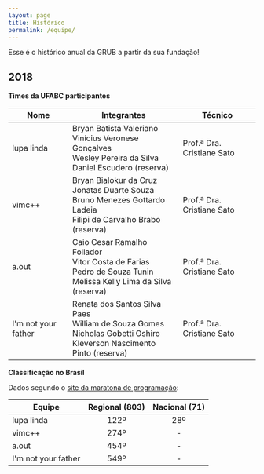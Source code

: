 ```yaml
---
layout: page
title: Histórico
permalink: /equipe/
---
```


Esse é o histórico anual da GRUB a partir da sua fundação!

## 2018

**Times da UFABC participantes**

| Nome                | Integrantes                                                  | Técnico                    |
| ------------------- | ------------------------------------------------------------ | -------------------------- |
| lupa linda          | Bryan Batista Valeriano <br>Vinícius Veronese Gonçalves<br>Wesley Pereira da Silva<br>Daniel Escudero (reserva) | Prof.ª Dra. Cristiane Sato |
| vimc++              | Bryan Bialokur da Cruz<br>Jonatas Duarte Souza<br>Bruno Menezes Gottardo Ladeia<br>Filipi de Carvalho Brabo (reserva) | Prof.ª Dra. Cristiane Sato |
| a.out               | Caio Cesar Ramalho Follador <br>Vitor Costa de Farias <br>Pedro de Souza Tunin<br>Melissa Kelly Lima da Silva (reserva) | Prof.ª Dra. Cristiane Sato |
| I'm not your father | Renata dos Santos Silva Paes<br>William de Souza Gomes<br>Nicholas Gobetti Oshiro<br>Kleverson Nascimento Pinto (reserva) | Prof.ª Dra. Cristiane Sato |

**Classificação no Brasil**

Dados segundo o [site da maratona de programação](http://maratona.ime.usp.br/hist/2018/):

| Equipe              | Regional (803) | Nacional (71) |
| ------------------- | :------------: | :-----------: |
| lupa linda          |      122º      |      28º      |
| vimc++              |      274º      |       -       |
| a.out               |      454º      |       -       |
| I'm not your father |      549º      |       -       |


